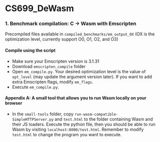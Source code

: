 # CS699_DeWasm

### 1. Benchmark compilation: C -> Wasm with Emscripten
Precompiled files available in `compiled_benchmarks/em_output_OX` (OX is the optimization level, currently support O0, O1, O2, and O3)
#### Compile using the script
- Make sure your Emscripten version is 3.1.31  
- Download `emscripten_compile` folder
- Open `em_compile.py`. Your desired optimization level is the value of `opt_level` (may update the argument version later). 
If you want to add extra Emscripten flags, modify `em_flags`.
- Execute `em_compile.py`. 
#### Appendix A: A small tool that allows you to run Wasm locally on your browser
- In the `small-tools` folder, copy `run-wasm-compatible-SimpleHTTPServer.py` and `test.html` to the folder containing Wasm and their JS loaders. 
Execute the python file, then you should be able to run Wasm by visiting `localhost:8000/test.html`. 
Remember to modify `test.html` to change the program you want to execute.

